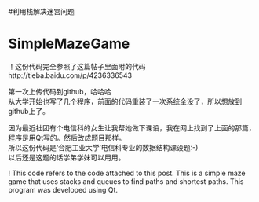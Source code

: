 #利用栈解决迷宫问题<br/>
# SimpleMazeGame
！这份代码完全参照了这篇帖子里面附的代码http://tieba.baidu.com/p/4236336543

第一次上传代码到github，哈哈哈<br/>
从大学开始也写了几个程序，前面的代码重装了一次系统全没了，所以想放到github上了。

因为最近社团有个电信科的女生让我帮她做下课设，我在网上找到了上面的那篇，程序是用Qt写的。然后改成题目那样。<br/>
所以这份代码是‘合肥工业大学’电信科专业的数据结构课设题:-)<br/>
以后还是这题的话学弟学妹可以用用。<br/>


! This code refers to the code attached to this post.
This is a simple maze game that uses stacks and queues to find paths and shortest paths. 
This program was developed using Qt.
